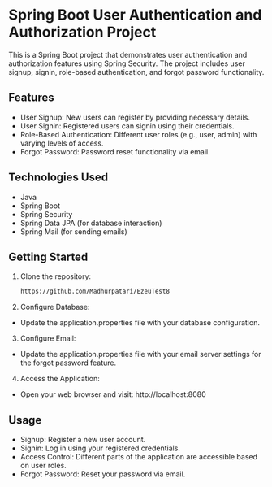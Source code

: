 # Spring Boot User Authentication and Authorization Project

This is a Spring Boot project that demonstrates user authentication and authorization features using Spring Security. The project includes user signup, signin, role-based authentication, and forgot password functionality.

## Features

- User Signup: New users can register by providing necessary details.
- User Signin: Registered users can signin using their credentials.
- Role-Based Authentication: Different user roles (e.g., user, admin) with varying levels of access.
- Forgot Password: Password reset functionality via email.

## Technologies Used

- Java
- Spring Boot
- Spring Security
- Spring Data JPA (for database interaction)
- Spring Mail (for sending emails)

## Getting Started

1. Clone the repository:

   ```bash
   https://github.com/Madhurpatari/EzeuTest8

2. Configure Database:
- Update the application.properties file with your database configuration.

3. Configure Email:
- Update the application.properties file with your email server settings for the forgot password feature.

4. Access the Application:
- Open your web browser and visit: http://localhost:8080

## Usage
- Signup: Register a new user account.
- Signin: Log in using your registered credentials.
- Access Control: Different parts of the application are accessible based on user roles.
- Forgot Password: Reset your password via email.